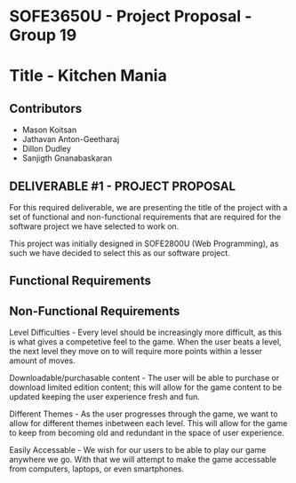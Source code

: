 # SOFE3650U - Project Proposal - Group 19
# Title - Kitchen Mania 
## Contributors 
* Mason Koitsan
* Jathavan Anton-Geetharaj
* Dillon Dudley
* Sanjigth Gnanabaskaran

## DELIVERABLE #1 - PROJECT PROPOSAL 

For this required deliverable, we are presenting the title of the project with a set of functional and non-functional requirements that are required for the software project we have selected to work on. 

This project was initially designed in SOFE2800U (Web Programming), as such we have decided to select this as our software project. 

## Functional Requirements

## Non-Functional Requirements
Level Difficulties - Every level should be increasingly more difficult, as this is what gives a competetive feel to the game. When the user beats a level, the next level they move on to will require more points within a lesser amount of moves.

Downloadable/purchasable content - The user will be able to purchase or download limited edition content; this will allow for the game content to be updated keeping the user experience fresh and fun.

Different Themes - As the user progresses through the game, we want to allow for different themes inbetween each level. This will allow for the game to keep from becoming old and redundant in the space of user experience.

Easily Accessable - We wish for our users to be able to play our game anywhere we go. With that we will attempt to make the game accessable from computers, laptops, or even smartphones.
